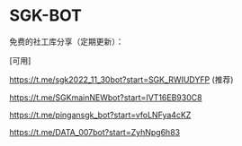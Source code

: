 # SGK-BOT
免费的社工库分享（定期更新）：

[可用]

https://t.me/sgk2022_11_30bot?start=SGK_RWIUDYFP (推荐)

https://t.me/SGKmainNEWbot?start=IVT16EB930C8

https://t.me/pingansgk_bot?start=vfoLNFya4cKZ

https://t.me/DATA_007bot?start=ZyhNpg6h83

